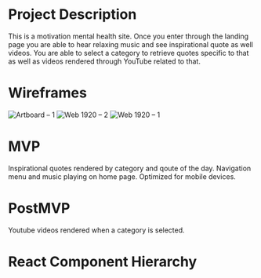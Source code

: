 # Project Description

This is a motivation mental health site. Once you enter through the landing page you are able to hear relaxing music and see inspirational quote as well videos. You are able to select a category to retrieve quotes specific to that as well as videos rendered through YouTube related to that.

# Wireframes
![Artboard – 1](https://user-images.githubusercontent.com/55125468/67128381-7b3fa580-f1c9-11e9-9cb9-5c39b1ec3e7b.jpg)
![Web 1920 – 2](https://user-images.githubusercontent.com/55125468/67128392-809cf000-f1c9-11e9-9009-2c7635ad6326.jpg)
![Web 1920 – 1](https://user-images.githubusercontent.com/55125468/67128400-8397e080-f1c9-11e9-8834-aad51bdb87f1.jpg)

# MVP
Inspirational quotes rendered by category and qoute of the day. Navigation menu and music playing on home page. Optimized for mobile devices.

# PostMVP
Youtube videos rendered when a category is selected.

# React Component Hierarchy 


